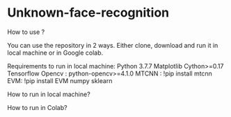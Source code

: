 # Unknown-face-recognition

How to use ?

You can use the repository in 2 ways. Either clone, download and run it in local machine or in Google colab.

Requirements to run in local machine:
  Python 3.7.7
  Matplotlib
  Cython>=0.17
  Tensorflow
  Opencv : python-opencv>=4.1.0
  MTCNN : !pip install mtcnn
  EVM: !pip install EVM
  numpy
  sklearn
  
How to run in local machine?



How to run in Colab?


  
  
  
  
  
